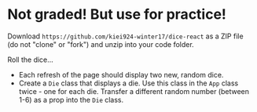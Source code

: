 # Not graded! But use for practice!

Download `https://github.com/kiei924-winter17/dice-react` as a ZIP file (do not "clone" or "fork") and unzip into your code folder.

Roll the dice...

- Each refresh of the page should display two new, random dice.
- Create a `Die` class that displays a die. Use this class in the `App` class twice - one for each die. Transfer a different random number (between 1-6) as a prop into the `Die` class.